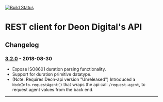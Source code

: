 [![Build Status](https://travis-ci.com/deondigital/api-client.svg?branch=master)](https://travis-ci.com/deondigital/api-client)

# REST client for Deon Digital's API

## Changelog

### [3.2.0] - 2018-08-30

* Expose ISO8601 duration parsing functionality.
* Support for duration primitive datatype.
* (Note: Requires Deon-api version "Unreleased") Introduced a `NodeInfo.requestAgent()` that wraps the api call `/request-agent`, to request agent values from the back end.

---


[3.2.0]: https://github.com/deondigital/api-client/compare/v3.1.0...v3.2.0